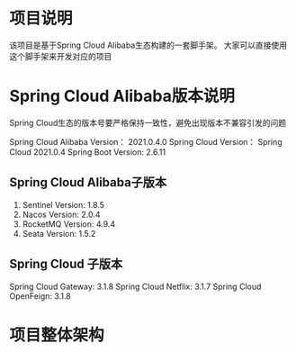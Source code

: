 # 项目说明

该项目是基于Spring Cloud Alibaba生态构建的一套脚手架。
大家可以直接使用这个脚手架来开发对应的项目

# Spring Cloud Alibaba版本说明

Spring Cloud生态的版本号要严格保持一致性，避免出现版本不兼容引发的问题

Spring Cloud Alibaba Version： 2021.0.4.0
Spring Cloud Version： Spring Cloud 2021.0.4
Spring Boot Version: 2.6.11

## Spring Cloud Alibaba子版本

1. Sentinel Version: 1.8.5
2. Nacos Version: 2.0.4
3. RocketMQ Version: 4.9.4
4. Seata Version: 1.5.2

## Spring Cloud 子版本

Spring Cloud Gateway: 3.1.8
Spring Cloud Netflix: 3.1.7
Spring Cloud OpenFeign: 3.1.8

# 项目整体架构
